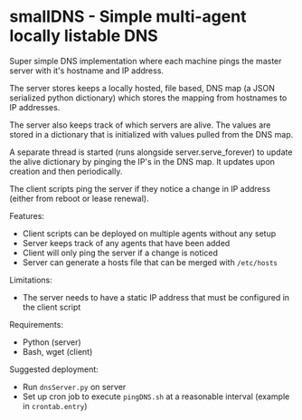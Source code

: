 smallDNS - Simple multi-agent locally listable DNS
==================================================

Super simple DNS implementation where each machine pings the master server
with it's hostname and IP address.

The server stores keeps a locally hosted, file based, DNS map (a JSON serialized
python dictionary) which stores the mapping from hostnames to IP addresses.

The server also keeps track of which servers are alive. The values are stored in
a dictionary that is initialized with values pulled from the DNS map.

A separate thread is started (runs alongside server.serve_forever) to update the
alive dictionary by pinging the IP's in the DNS map. It updates upon creation
and then periodically.

The client scripts ping the server if they notice a change in IP address (either
from reboot or lease renewal).

Features:
* Client scripts can be deployed on multiple agents without any setup
* Server keeps track of any agents that have been added
* Client will only ping the server if a change is noticed
* Server can generate a hosts file that can be merged with `/etc/hosts`

Limitations:
* The server needs to have a static IP address that must be configured in the client script

Requirements:
* Python (server)
* Bash, wget (client)

Suggested deployment:
* Run `dnsServer.py` on server
* Set up cron job to execute `pingDNS.sh` at a reasonable interval (example in `crontab.entry`)
